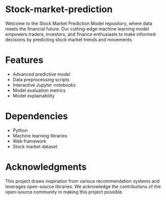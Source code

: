 # Stock-market-prediction
Welcome to the Stock Market Prediction Model repository, where data meets the financial future. Our cutting-edge machine learning model empowers traders, investors, and finance enthusiasts to make informed decisions by predicting stock market trends and movements.

# Features
- Advanced predictive model
- Data preprocessing scripts
- Interactive Jupyter notebooks
- Model evaluation metrics
- Model explainability
# Dependencies
- Python
- Machine learning libraries
- Web framework 
- Stock market dataset
# Acknowledgments
This project draws inspiration from various recommendation systems and leverages open-source libraries. We acknowledge the contributions of the open-source community in making this project possible.
